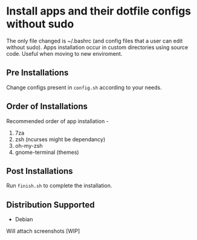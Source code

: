 # Install apps and their dotfile configs without sudo

The only file changed is ~/.bashrc (and config files that a user can edit without sudo). Apps installation occur in custom directories using source code. Useful when moving to new enviroment.

## Pre Installations
Change configs present in `config.sh` according to your needs.

## Order of Installations
Recommended order of app installation -

1. 7za
1. zsh (ncurses might be dependancy)
1. oh-my-zsh
1. gnome-terminal (themes)

## Post Installations
Run `finish.sh` to complete the installation.

## Distribution Supported
* Debian

Will attach screenshots [WIP]
